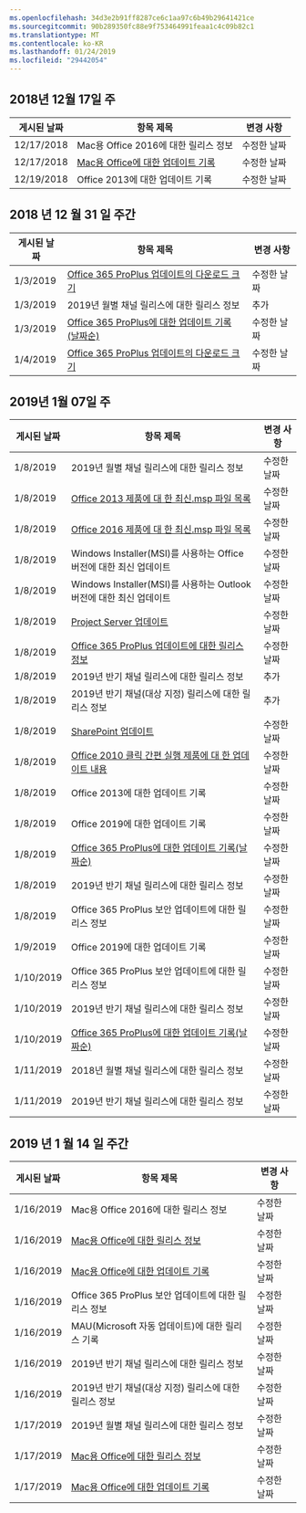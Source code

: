 ```yaml
---
ms.openlocfilehash: 34d3e2b91ff8287ce6c1aa97c6b49b29641421ce
ms.sourcegitcommit: 90b289350fc88e9f753464991feaa1c4c09b82c1
ms.translationtype: MT
ms.contentlocale: ko-KR
ms.lasthandoff: 01/24/2019
ms.locfileid: "29442054"
---
```

<!-- This file is generated automatically each week. Changes made to this file will be overwritten.-->




## <a name="week-of-december-17-2018"></a>2018년 12월 17일 주


| 게시된 날짜 |항목 제목 | 변경 사항 |
|------|------------|--------|
| 12/17/2018 | Mac용 Office 2016에 대한 릴리스 정보 | 수정한 날짜 |
| 12/17/2018 | [Mac용 Office에 대한 업데이트 기록](/OfficeUpdates/update-history-office-for-mac) | 수정한 날짜 |
| 12/19/2018 | Office 2013에 대한 업데이트 기록 | 수정한 날짜 |


## <a name="week-of-december-31-2018"></a>2018 년 12 월 31 일 주간


| 게시된 날짜 |항목 제목 | 변경 사항 |
|------|------------|--------|
| 1/3/2019 | [Office 365 ProPlus 업데이트의 다운로드 크기](/OfficeUpdates/download-sizes-office365-proplus-updates) | 수정한 날짜 |
| 1/3/2019 | 2019년 월별 채널 릴리스에 대한 릴리스 정보 | 추가 |
| 1/3/2019 | [Office 365 ProPlus에 대한 업데이트 기록(날짜순)](/OfficeUpdates/update-history-office365-proplus-by-date) | 수정한 날짜 |
| 1/4/2019 | [Office 365 ProPlus 업데이트의 다운로드 크기](/OfficeUpdates/download-sizes-office365-proplus-updates) | 수정한 날짜 |


## <a name="week-of-january-07-2019"></a>2019년 1월 07일 주


| 게시된 날짜 |항목 제목 | 변경 사항 |
|------|------------|--------|
| 1/8/2019 | 2019년 월별 채널 릴리스에 대한 릴리스 정보 | 수정한 날짜 |
| 1/8/2019 | [Office 2013 제품에 대 한 최신.msp 파일 목록](/OfficeUpdates/msp-files-office-2013) | 수정한 날짜 |
| 1/8/2019 | [Office 2016 제품에 대 한 최신.msp 파일 목록](/OfficeUpdates/msp-files-office-2016) | 수정한 날짜 |
| 1/8/2019 | Windows Installer(MSI)를 사용하는 Office 버전에 대한 최신 업데이트 | 수정한 날짜 |
| 1/8/2019 | Windows Installer(MSI)를 사용하는 Outlook 버전에 대한 최신 업데이트 | 수정한 날짜 |
| 1/8/2019 | [Project Server 업데이트](/OfficeUpdates/project-server-updates) | 수정한 날짜 |
| 1/8/2019 | [Office 365 ProPlus 업데이트에 대한 릴리스 정보](/OfficeUpdates/release-notes-office365-proplus) | 수정한 날짜 |
| 1/8/2019 | 2019년 반기 채널 릴리스에 대한 릴리스 정보 | 추가 |
| 1/8/2019 | 2019년 반기 채널(대상 지정) 릴리스에 대한 릴리스 정보 | 추가 |
| 1/8/2019 | [SharePoint 업데이트](/OfficeUpdates/sharepoint-updates) | 수정한 날짜 |
| 1/8/2019 | [Office 2010 클릭 간편 실행 제품에 대 한 업데이트 내용](/OfficeUpdates/update-history-office-2010-click-to-run) | 수정한 날짜 |
| 1/8/2019 | Office 2013에 대한 업데이트 기록 | 수정한 날짜 |
| 1/8/2019 | Office 2019에 대한 업데이트 기록 | 수정한 날짜 |
| 1/8/2019 | [Office 365 ProPlus에 대한 업데이트 기록(날짜순)](/OfficeUpdates/update-history-office365-proplus-by-date) | 수정한 날짜 |
| 1/8/2019 | 2019년 반기 채널 릴리스에 대한 릴리스 정보 | 수정한 날짜 |
| 1/8/2019 | Office 365 ProPlus 보안 업데이트에 대한 릴리스 정보 | 수정한 날짜 |
| 1/9/2019 | Office 2019에 대한 업데이트 기록 | 수정한 날짜 |
| 1/10/2019 | Office 365 ProPlus 보안 업데이트에 대한 릴리스 정보 | 수정한 날짜 |
| 1/10/2019 | 2019년 반기 채널 릴리스에 대한 릴리스 정보 | 수정한 날짜 |
| 1/10/2019 | [Office 365 ProPlus에 대한 업데이트 기록(날짜순)](/OfficeUpdates/update-history-office365-proplus-by-date) | 수정한 날짜 |
| 1/11/2019 | 2018년 월별 채널 릴리스에 대한 릴리스 정보 | 수정한 날짜 |
| 1/11/2019 | 2019년 반기 채널 릴리스에 대한 릴리스 정보 | 수정한 날짜 |


## <a name="week-of-january-14-2019"></a>2019 년 1 월 14 일 주간


| 게시된 날짜 |항목 제목 | 변경 사항 |
|------|------------|--------|
| 1/16/2019 | Mac용 Office 2016에 대한 릴리스 정보 | 수정한 날짜 |
| 1/16/2019 | [Mac용 Office에 대한 릴리스 정보](/OfficeUpdates/release-notes-office-for-mac) | 수정한 날짜 |
| 1/16/2019 | [Mac용 Office에 대한 업데이트 기록](/OfficeUpdates/update-history-office-for-mac) | 수정한 날짜 |
| 1/16/2019 | Office 365 ProPlus 보안 업데이트에 대한 릴리스 정보 | 수정한 날짜 |
| 1/16/2019 | MAU(Microsoft 자동 업데이트)에 대한 릴리스 기록 | 수정한 날짜 |
| 1/16/2019 | 2019년 반기 채널 릴리스에 대한 릴리스 정보 | 수정한 날짜 |
| 1/16/2019 | 2019년 반기 채널(대상 지정) 릴리스에 대한 릴리스 정보 | 수정한 날짜 |
| 1/17/2019 | 2019년 월별 채널 릴리스에 대한 릴리스 정보 | 수정한 날짜 |
| 1/17/2019 | [Mac용 Office에 대한 릴리스 정보](/OfficeUpdates/release-notes-office-for-mac) | 수정한 날짜 |
| 1/17/2019 | [Mac용 Office에 대한 업데이트 기록](/OfficeUpdates/update-history-office-for-mac) | 수정한 날짜 |
